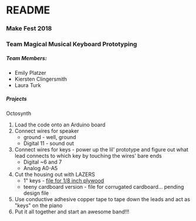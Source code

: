 # README

### Make Fest 2018
### Team Magical Musical Keyboard Prototyping

##### Team Members:

* Emily Platzer
* Kiersten Clingersmith
* Laura Turk

##### Projects

Octosynth

1. Load the code onto an Arduino board
1. Connect wires for speaker
    * ground - well, ground
    * Digital 11 - sound out
1. Connect wires for keys - power up the lil' prototype and figure out what lead connects to which key by touching the wires' bare ends
    * Digital ~6 and 7
    * Analog A0-A5
1. Cut the housing out with LAZERS
    * 1" keys - [file for 1/8 inch plywood](octosynth/design/redboardOneInchKeyPiano.ai)
    * teeny cardboard version - file for corrugated cardboard... pending design file
1. Use conductive adhesive copper tape to tape down the leads and act as "keys" on the piano
1. Put it all together and start an awesome band!!!
